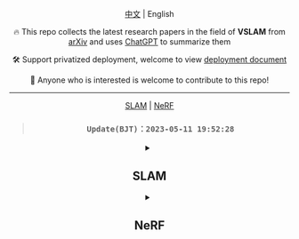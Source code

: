<div align="center">

[中文](./README_ZH.md) | English

🔥 This repo collects the latest research papers in the field of **VSLAM** from [arXiv](https://arxiv.org/) and uses [ChatGPT](https://chat.openai.com) to summarize them

🛠️ Support privatized deployment, welcome to view [deployment document](./DEPLOY.md#deploy)

🤗 Anyone who is interested is welcome to contribute to this repo! 

---

[SLAM](#SLAM) | [NeRF](#NeRF)

> ### `Update(BJT)：2023-05-11 19:52:28`

<details><summary>

## **SLAM**

</summary>

| Publish Date | Title | Summary |
|:-:|:-:|:-:|

</details>
<details><summary>

## **NeRF**

</summary>

| Publish Date | Title | Summary |
|:-:|:-:|:-:|

</details>
</div>